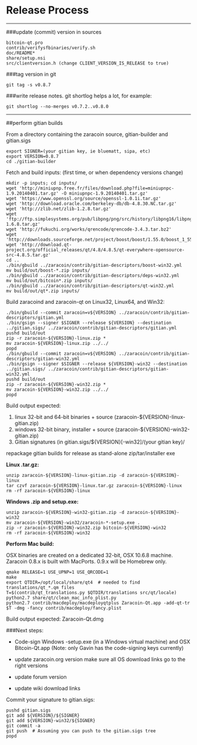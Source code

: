Release Process
====================

* * *

###update (commit) version in sources


	bitcoin-qt.pro
	contrib/verifysfbinaries/verify.sh
	doc/README*
	share/setup.nsi
	src/clientversion.h (change CLIENT_VERSION_IS_RELEASE to true)

###tag version in git

	git tag -s v0.8.7

###write release notes. git shortlog helps a lot, for example:

	git shortlog --no-merges v0.7.2..v0.8.0

* * *

##perform gitian builds

 From a directory containing the zaracoin source, gitian-builder and gitian.sigs
  
	export SIGNER=(your gitian key, ie bluematt, sipa, etc)
	export VERSION=0.8.7
	cd ./gitian-builder

 Fetch and build inputs: (first time, or when dependency versions change)

	mkdir -p inputs; cd inputs/
	wget 'http://miniupnp.free.fr/files/download.php?file=miniupnpc-1.9.20140401.tar.gz' -O miniupnpc-1.9.20140401.tar.gz'
	wget 'https://www.openssl.org/source/openssl-1.0.1i.tar.gz'
	wget 'http://download.oracle.com/berkeley-db/db-4.8.30.NC.tar.gz'
	wget 'http://zlib.net/zlib-1.2.8.tar.gz'
	wget 'ftp://ftp.simplesystems.org/pub/libpng/png/src/history/libpng16/libpng-1.6.8.tar.gz'
	wget 'http://fukuchi.org/works/qrencode/qrencode-3.4.3.tar.bz2'
	wget 'http://downloads.sourceforge.net/project/boost/boost/1.55.0/boost_1_55_0.tar.bz2'
	wget 'http://download.qt-project.org/official_releases/qt/4.8/4.8.5/qt-everywhere-opensource-src-4.8.5.tar.gz'
	cd ..
	./bin/gbuild ../zaracoin/contrib/gitian-descriptors/boost-win32.yml
	mv build/out/boost-*.zip inputs/
	./bin/gbuild ../zaracoin/contrib/gitian-descriptors/deps-win32.yml
	mv build/out/bitcoin*.zip inputs/
	./bin/gbuild ../zaracoin/contrib/gitian-descriptors/qt-win32.yml
	mv build/out/qt*.zip inputs/

 Build zaracoind and zaracoin-qt on Linux32, Linux64, and Win32:
  
	./bin/gbuild --commit zaracoin=v${VERSION} ../zaracoin/contrib/gitian-descriptors/gitian.yml
	./bin/gsign --signer $SIGNER --release ${VERSION} --destination ../gitian.sigs/ ../zaracoin/contrib/gitian-descriptors/gitian.yml
	pushd build/out
	zip -r zaracoin-${VERSION}-linux.zip *
	mv zaracoin-${VERSION}-linux.zip ../../
	popd
	./bin/gbuild --commit zaracoin=v${VERSION} ../zaracoin/contrib/gitian-descriptors/gitian-win32.yml
	./bin/gsign --signer $SIGNER --release ${VERSION}-win32 --destination ../gitian.sigs/ ../zaracoin/contrib/gitian-descriptors/gitian-win32.yml
	pushd build/out
	zip -r zaracoin-${VERSION}-win32.zip *
	mv zaracoin-${VERSION}-win32.zip ../../
	popd

  Build output expected:

  1. linux 32-bit and 64-bit binaries + source (zaracoin-${VERSION}-linux-gitian.zip)
  2. windows 32-bit binary, installer + source (zaracoin-${VERSION}-win32-gitian.zip)
  3. Gitian signatures (in gitian.sigs/${VERSION}[-win32]/(your gitian key)/

repackage gitian builds for release as stand-alone zip/tar/installer exe

**Linux .tar.gz:**

	unzip zaracoin-${VERSION}-linux-gitian.zip -d zaracoin-${VERSION}-linux
	tar czvf zaracoin-${VERSION}-linux.tar.gz zaracoin-${VERSION}-linux
	rm -rf zaracoin-${VERSION}-linux

**Windows .zip and setup.exe:**

	unzip zaracoin-${VERSION}-win32-gitian.zip -d zaracoin-${VERSION}-win32
	mv zaracoin-${VERSION}-win32/zaracoin-*-setup.exe .
	zip -r zaracoin-${VERSION}-win32.zip bitcoin-${VERSION}-win32
	rm -rf zaracoin-${VERSION}-win32

**Perform Mac build:**

  OSX binaries are created on a dedicated 32-bit, OSX 10.6.8 machine.
  Zaracoin 0.8.x is built with MacPorts.  0.9.x will be Homebrew only.

	qmake RELEASE=1 USE_UPNP=1 USE_QRCODE=1
	make
	export QTDIR=/opt/local/share/qt4  # needed to find translations/qt_*.qm files
	T=$(contrib/qt_translations.py $QTDIR/translations src/qt/locale)
	python2.7 share/qt/clean_mac_info_plist.py
	python2.7 contrib/macdeploy/macdeployqtplus Zaracoin-Qt.app -add-qt-tr $T -dmg -fancy contrib/macdeploy/fancy.plist

 Build output expected: Zaracoin-Qt.dmg

###Next steps:

* Code-sign Windows -setup.exe (in a Windows virtual machine) and
  OSX Bitcoin-Qt.app (Note: only Gavin has the code-signing keys currently)

* update zaracoin.org version
  make sure all OS download links go to the right versions

* update forum version

* update wiki download links

Commit your signature to gitian.sigs:

	pushd gitian.sigs
	git add ${VERSION}/${SIGNER}
	git add ${VERSION}-win32/${SIGNER}
	git commit -a
	git push  # Assuming you can push to the gitian.sigs tree
	popd

